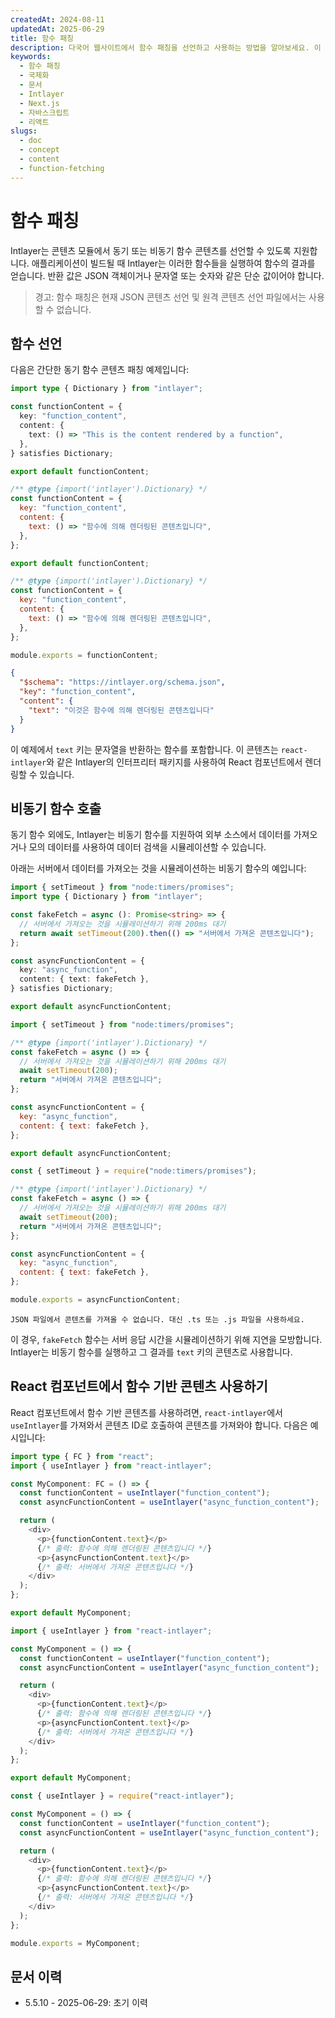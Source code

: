 ```yaml
---
createdAt: 2024-08-11
updatedAt: 2025-06-29
title: 함수 패칭
description: 다국어 웹사이트에서 함수 패칭을 선언하고 사용하는 방법을 알아보세요. 이 온라인 문서의 단계를 따라 몇 분 만에 프로젝트를 설정할 수 있습니다.
keywords:
  - 함수 패칭
  - 국제화
  - 문서
  - Intlayer
  - Next.js
  - 자바스크립트
  - 리액트
slugs:
  - doc
  - concept
  - content
  - function-fetching
---
```


# 함수 패칭

Intlayer는 콘텐츠 모듈에서 동기 또는 비동기 함수 콘텐츠를 선언할 수 있도록 지원합니다. 애플리케이션이 빌드될 때 Intlayer는 이러한 함수들을 실행하여 함수의 결과를 얻습니다. 반환 값은 JSON 객체이거나 문자열 또는 숫자와 같은 단순 값이어야 합니다.

> 경고: 함수 패칭은 현재 JSON 콘텐츠 선언 및 원격 콘텐츠 선언 파일에서는 사용할 수 없습니다.

## 함수 선언

다음은 간단한 동기 함수 콘텐츠 패칭 예제입니다:

```typescript fileName="**/*.content.ts" contentDeclarationFormat="typescript"
import type { Dictionary } from "intlayer";

const functionContent = {
  key: "function_content",
  content: {
    text: () => "This is the content rendered by a function",
  },
} satisfies Dictionary;

export default functionContent;
```

```javascript fileName="**/*.content.mjs" contentDeclarationFormat="esm"
/** @type {import('intlayer').Dictionary} */
const functionContent = {
  key: "function_content",
  content: {
    text: () => "함수에 의해 렌더링된 콘텐츠입니다",
  },
};

export default functionContent;
```

```javascript fileName="**/*.content.cjs" contentDeclarationFormat="commonjs"
/** @type {import('intlayer').Dictionary} */
const functionContent = {
  key: "function_content",
  content: {
    text: () => "함수에 의해 렌더링된 콘텐츠입니다",
  },
};

module.exports = functionContent;
```

```json fileName="**/*.content.json" contentDeclarationFormat="json"
{
  "$schema": "https://intlayer.org/schema.json",
  "key": "function_content",
  "content": {
    "text": "이것은 함수에 의해 렌더링된 콘텐츠입니다"
  }
}
```

이 예제에서 `text` 키는 문자열을 반환하는 함수를 포함합니다. 이 콘텐츠는 `react-intlayer`와 같은 Intlayer의 인터프리터 패키지를 사용하여 React 컴포넌트에서 렌더링할 수 있습니다.

## 비동기 함수 호출

동기 함수 외에도, Intlayer는 비동기 함수를 지원하여 외부 소스에서 데이터를 가져오거나 모의 데이터를 사용하여 데이터 검색을 시뮬레이션할 수 있습니다.

아래는 서버에서 데이터를 가져오는 것을 시뮬레이션하는 비동기 함수의 예입니다:

```typescript fileName="**/*.content.ts" contentDeclarationFormat="typescript"
import { setTimeout } from "node:timers/promises";
import type { Dictionary } from "intlayer";

const fakeFetch = async (): Promise<string> => {
  // 서버에서 가져오는 것을 시뮬레이션하기 위해 200ms 대기
  return await setTimeout(200).then(() => "서버에서 가져온 콘텐츠입니다");
};

const asyncFunctionContent = {
  key: "async_function",
  content: { text: fakeFetch },
} satisfies Dictionary;

export default asyncFunctionContent;
```

```javascript fileName="**/*.content.mjs" contentDeclarationFormat="esm"
import { setTimeout } from "node:timers/promises";

/** @type {import('intlayer').Dictionary} */
const fakeFetch = async () => {
  // 서버에서 가져오는 것을 시뮬레이션하기 위해 200ms 대기
  await setTimeout(200);
  return "서버에서 가져온 콘텐츠입니다";
};

const asyncFunctionContent = {
  key: "async_function",
  content: { text: fakeFetch },
};

export default asyncFunctionContent;
```

```javascript fileName="**/*.content.cjs" contentDeclarationFormat="commonjs"
const { setTimeout } = require("node:timers/promises");

/** @type {import('intlayer').Dictionary} */
const fakeFetch = async () => {
  // 서버에서 가져오는 것을 시뮬레이션하기 위해 200ms 대기
  await setTimeout(200);
  return "서버에서 가져온 콘텐츠입니다";
};

const asyncFunctionContent = {
  key: "async_function",
  content: { text: fakeFetch },
};

module.exports = asyncFunctionContent;
```

```plaintext fileName="**/*.content.json" contentDeclarationFormat="json"
JSON 파일에서 콘텐츠를 가져올 수 없습니다. 대신 .ts 또는 .js 파일을 사용하세요.
```

이 경우, `fakeFetch` 함수는 서버 응답 시간을 시뮬레이션하기 위해 지연을 모방합니다. Intlayer는 비동기 함수를 실행하고 그 결과를 `text` 키의 콘텐츠로 사용합니다.

## React 컴포넌트에서 함수 기반 콘텐츠 사용하기

React 컴포넌트에서 함수 기반 콘텐츠를 사용하려면, `react-intlayer`에서 `useIntlayer`를 가져와서 콘텐츠 ID로 호출하여 콘텐츠를 가져와야 합니다. 다음은 예시입니다:

```typescript fileName="**/*.jsx" codeFormat="typescript"
import type { FC } from "react";
import { useIntlayer } from "react-intlayer";

const MyComponent: FC = () => {
  const functionContent = useIntlayer("function_content");
  const asyncFunctionContent = useIntlayer("async_function_content");

  return (
    <div>
      <p>{functionContent.text}</p>
      {/* 출력: 함수에 의해 렌더링된 콘텐츠입니다 */}
      <p>{asyncFunctionContent.text}</p>
      {/* 출력: 서버에서 가져온 콘텐츠입니다 */}
    </div>
  );
};

export default MyComponent;
```

```javascript fileName="**/*.mjx" codeFormat="esm"
import { useIntlayer } from "react-intlayer";

const MyComponent = () => {
  const functionContent = useIntlayer("function_content");
  const asyncFunctionContent = useIntlayer("async_function_content");

  return (
    <div>
      <p>{functionContent.text}</p>
      {/* 출력: 함수에 의해 렌더링된 콘텐츠입니다 */}
      <p>{asyncFunctionContent.text}</p>
      {/* 출력: 서버에서 가져온 콘텐츠입니다 */}
    </div>
  );
};

export default MyComponent;
```

```javascript fileName="**/*.cjs" codeFormat="commonjs"
const { useIntlayer } = require("react-intlayer");

const MyComponent = () => {
  const functionContent = useIntlayer("function_content");
  const asyncFunctionContent = useIntlayer("async_function_content");

  return (
    <div>
      <p>{functionContent.text}</p>
      {/* 출력: 함수에 의해 렌더링된 콘텐츠입니다 */}
      <p>{asyncFunctionContent.text}</p>
      {/* 출력: 서버에서 가져온 콘텐츠입니다 */}
    </div>
  );
};

module.exports = MyComponent;
```

## 문서 이력

- 5.5.10 - 2025-06-29: 초기 이력
